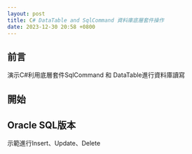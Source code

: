 ```yaml
---
layout: post
title: C# DataTable and SqlCommand 資料庫底層套件操作
date: 2023-12-30 20:58 +0800
---
```

## 前言

<p>演示C#利用底層套件SqlCommand 和 DataTable進行資料庫讀寫</p>

## 開始


## Oracle SQL版本

示範進行Insert、Update、Delete
<script  type='text/javascript' src=''>

    IDbConnection _connection = new OracleConnection("ConnectString");
    _connection.Open();
    IDbTransaction _transaction = _connection.BeginTransaction();
		OracleCommand sqlCmdExe = new OracleCommand();

		string sqlCmd = @"SELECT  ID,NAME from DEMO Where ID = :ID and NAME = :NAME";
		sqlCmdExe.Parameters.Add(":ID", OracleType.VarChar, 4).Value = ID;
		sqlCmdExe.Parameters.Add(":NAME", OracleType.VarChar, 2).Value = NAME;
		sqlCmdExe.CommandText = sqlCmd;

    sqlCmd.Connection = (OracleConnection)_connection;
    sqlCmd.Transaction = (OracleTransaction)_transaction;
    sqlCmd.ExecuteNonQuery();




示範進行Select Table並把資料放到DataTable中
<script  type='text/javascript' src=''>

    public static DataTable GetDEMO(string ID,string NAME)
    {
        IDbConnection _connection = new OracleConnection("ConnectString");
    		OracleCommand sqlCmdExe = new OracleCommand();

		    string sqlCmd = @"SELECT  ID,NAME from DEMO Where ID = :ID and NAME = :NAME"; //Oracle SQL寫語法時 要加上Owner
		    sqlCmd.Parameters.Add(":ID", OracleType.VarChar, 4).Value = ID;
        sqlCmd.Parameters.Add(":NAME", OracleType.VarChar, 2).Value = NAME;
		    sqlCmd.CommandText = sqlCmd;

        rtnDT = DBReader(_connection, sqlCmdExe);
        rtnDT.TableName = "useDT";
    }

    public static DataTable DBReader(IDbConnection DBConn, IDbCommand DBCommand)
    {
			
			  DataTable dt = new DataTable();
        try
        {
            if (DBConn.State == ConnectionState.Open) DBConn.Close();
            DBConn.Open();
            DBCommand.Connection = DBConn;
            dt.Load(DBCommand.ExecuteReader());
            DBConn.Close();
        }
        catch (Exception ex)
        {
            if (DBConn.State == ConnectionState.Open) DBConn.Close();
            ex.ToString();
        }
        return dt;
    }



## MSSQL版本

示範進行Insert、Update、Delete
<script  type='text/javascript' src=''>

    IDbConnection _connection = new SqlConnection("ConnectString");
    _connection.Open();
    IDbTransaction _transaction = _connection.BeginTransaction();
		SqlCommand sqlCmdExe = new SqlCommand();

		string sqlCmd = @"SELECT  ID,NAME from DEMO Where ID = @ID and NAME = @NAME";
		sqlCmdExe.Parameters.Add("@ID", SqlDbType.VarChar, 4).Value = ID;
		sqlCmdExe.Parameters.Add("@NAME", SqlDbType.VarChar, 2).Value = NAME;
		sqlCmdExe.CommandText = sqlCmd;

    sqlCmd.Connection = (SqlConnection)_connection;
    sqlCmd.Transaction = (SqlTransaction)_transaction;
    sqlCmd.ExecuteNonQuery();




示範進行Select Table並把資料放到DataTable中
<script  type='text/javascript' src=''>

    public static DataTable GetDEMO()
    {
        IDbConnection _connection = new SqlConnection("ConnectString");
    		SqlCommand sqlCmdExe = new SqlCommand();

		    string sqlCmd = @"SELECT ID,NAME from DEMO";
		    sqlCmdExe.Parameters.Add("@ID", SqlDbType.VarChar, 4).Value = ID;
		    sqlCmdExe.Parameters.Add("@NAME", SqlDbType.VarChar, 2).Value = NAME;
		    sqlCmdExe.CommandText = sqlCmd;

        rtnDT = DBReader(_connection, sqlCmdExe);
        rtnDT.TableName = "useDT";
    }

    public static DataTable DBReader(IDbConnection DBConn, IDbCommand DBCommand)
    {
			
			  DataTable dt = new DataTable();
        try
        {
            if (DBConn.State == ConnectionState.Open) DBConn.Close();
            DBConn.Open();
            DBCommand.Connection = DBConn;
            dt.Load(DBCommand.ExecuteReader());
            DBConn.Close();
        }
        catch (Exception ex)
        {
            if (DBConn.State == ConnectionState.Open) DBConn.Close();
            ex.ToString();
        }
        return dt;
    }

## DataTable進行Linq Where

示範
<script  type='text/javascript' src=''>

		/// <summary>
		/// 根據開始時間跟結束時間 找到名稱
		/// </summary>
		/// <param name="dt">資料表 裡面有startDate、endDate、Name</param>
    /// <param name="dateTime"></param>
		/// <returns></returns>
		public List<string> GetName(DataTable dt,DateTime dateTime)
		{
			List<string> lst = dt.AsEnumerable()
			.Where(row =>
			{
				DateTime startDate = row.Field<DateTime>("START_DATE");
				DateTime endDate = row.Field<DateTime>("END_DATE");
				return dateTime >= startDate && dateTime <= endDate;
			})
			.Select(row => row.Field<string>("Name"))
			.ToList();
			return lst;
		}


## 靜態擴展範例

示範
<script  type='text/javascript' src=''>


    public static class Extension
    {
	    /// <summary>
	    /// DataRow Mapping到 Class 
	    /// </summary>
	    /// <typeparam name="T"></typeparam>
	    /// <param name="row"></param>
	    /// <returns></returns>
	    public static T ToClass<T>(this DataRow row) where T : new()
	    {
		    T obj = new T();
		    if (row == null) return obj;
		    foreach (DataColumn column in row.Table.Columns)
		    {
			    PropertyInfo property = typeof(T).GetProperty(column.ColumnName);
			    if (property != null && row[column] != DBNull.Value)
			    {
				    property.SetValue(obj, Convert.ChangeType(row[column], property.PropertyType), null);
			    }
		    }
		    return obj;
	    }
	    /// <summary>
	    /// DataTable 轉 List<T>
	    /// </summary>
	    /// <typeparam name="T"></typeparam>
	    /// <param name="dt"></param>
	    /// <returns></returns>
	    public static IEnumerable<T> ToList<T>(this DataTable dt) where T : new()
	    {
		    List<T> lst = new List<T>();
		    foreach (DataRow dr in dt.Rows)
		    {
			    var temp = dr.ToClass<T>();
			    lst.Add(temp);
		    }
		    return lst;
      }
    }


## 連線與取得DateTable的Method


### Oracle
示範
<script  type='text/javascript' src=''>

   public DataTable UseExample(string connStr)
   {
       DataTable rtnDT = new DataTable();
       try
       {
           oraclecon = oracleConnetion(connStr);
           OracleCommand sqlCmdExe = new OracleCommand();
           string sqlCmd = " SELECT * from demo.user M where  M.DateTimes = :DATES";
           sqlCmdExe.CommandText = sqlCmd;
           sqlCmdExe.Parameters.Add(":DATES", OracleType.DateTime).Value = System.DateTime.Now.AddDays(-9).ToString("yyyy/MM/dd");
          
           rtnDT = DBReader(oraclecon, sqlCmdExe);
           rtnDT.TableName = "useDT";

       }
       catch (Exception ex)
       {
           Program._publicFun.logWriteCenter("getDBDataSend", ex);
       }
       return rtnDT;
   }

    public OracleConnection oracleConnetion(string DataSource)
    {
        OracleConnection oracleConn = new OracleConnection();
        oracleConn.ConnectionString = DataSource;
        try
        {
            oracleConn.Open();
            return oracleConn;

        }
        catch (Exception ex)
        {
            return null;
        }

    }
	  /// <summary>
    /// 取得DB資料,使用 OracleConnection 
    /// </summary>
    /// <param name="DBConn">OracleConnection物件</param>
    /// <param name="sqlStr">SQL Command指令</param>
    /// <returns>DataTable</returns>
	  public DataTable DBReader(OracleConnection DBConn, OracleCommand DBCommand)
    {
        DataTable dt = new DataTable();
        try
        {
            if (DBConn.State == ConnectionState.Open) DBConn.Close();
            DBConn.Open();
            DBCommand.Connection = DBConn;
            dt.Load(DBCommand.ExecuteReader());
            DBConn.Close();
        }
        catch (Exception ex)
        {
            if (DBConn.State == ConnectionState.Open) DBConn.Close();
            string sqlcmd = DBCommand.CommandText;
        }
        return dt;
    }



### Mssql
示範
<script  type='text/javascript' src=''>


    public DataTable UserExample(string connStr)
		{
			DataTable rtnDT = new DataTable();
			try
			{
				var conn = sqlConnetion(connStr);
				SqlCommand sqlCmdExe = new SqlCommand();
				string sqlCmd = string.Empty;
				sqlCmd = $@" Select * from Demo where test = @DateString ";
        string formattedDate= "demoArgs";              

				sqlCmdExe.CommandText = sqlCmd;
				sqlCmdExe.Parameters.Add("@DateString", SqlDbType.VarChar).Value = formattedDate;
				 
				rtnDT = DBReader(conn, sqlCmdExe);
				rtnDT.TableName = $"useDT";

			}
			catch (Exception ex)
			{
				Program._publicFun.logWriteCenter("getDBDataSend", ex);
			}
			return rtnDT;
		}
	  public SqlConnection sqlConnetion(string connStr)
	  {
		  SqlConnection sqlConnection = new SqlConnection();
		  sqlConnection.ConnectionString = connStr;
		  try
		  {
			  sqlConnection.Open();
			  return sqlConnection;
		  }
		  catch
		  {
			  return null;
		  }
	  }

    public DataTable DBReader(SqlConnection DBConn, SqlCommand DBCommand)
    {
        DataTable dt = new DataTable();
        try
        {
            if (DBConn.State == ConnectionState.Open) DBConn.Close();
            DBConn.Open();
            DBCommand.Connection = DBConn;
            dt.Load(DBCommand.ExecuteReader());
            DBConn.Close();
        }
        catch (Exception ex)
        {
            if (DBConn.State == ConnectionState.Open) DBConn.Close();
            string sqlcmd = DBCommand.CommandText;
        }
        return dt;
    }
